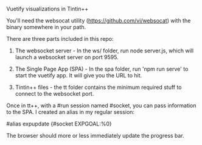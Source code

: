 Vuetify visualizations in Tintin++

You'll need the websocat utility (https://github.com/vi/websocat) with the
binary somewhere in your path.

There are three parts included in this repo:

1. The websocket server - In the ws/ folder, run node server.js, which will
launch a websocket server on port 9595.

2. The Single Page App (SPA) - In the spa folder, run 'npm run serve' to start
the vuetify app.  It will give you the URL to hit.

3. Tintin++ files - the tt folder contains the minimum required stuff to
connect to the websocket port.

Once in tt++, with a #run session named #socket, you can pass information to
the SPA.  I created an alias in my regular session:

#alias expupdate {#socket EXPGOAL:%0}

The browser should more or less immediately update the progress bar.

